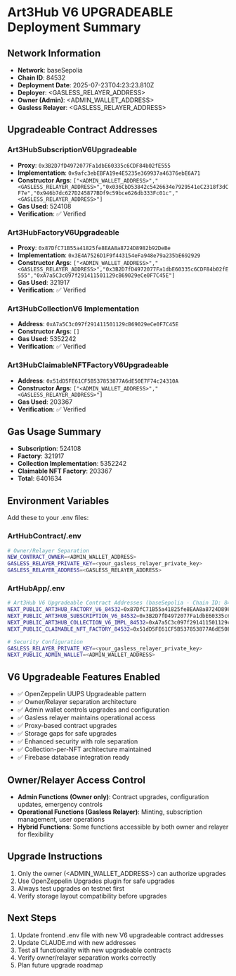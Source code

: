 
# Art3Hub V6 UPGRADEABLE Deployment Summary

## Network Information
- **Network**: baseSepolia
- **Chain ID**: 84532
- **Deployment Date**: 2025-07-23T04:23:23.810Z
- **Deployer**: <GASLESS_RELAYER_ADDRESS>
- **Owner (Admin)**: <ADMIN_WALLET_ADDRESS>
- **Gasless Relayer**: <GASLESS_RELAYER_ADDRESS>

## Upgradeable Contract Addresses

### Art3HubSubscriptionV6Upgradeable
- **Proxy**: `0x3B2D7fD4972077Fa1dbE60335c6CDF84b02fE555`
- **Implementation**: `0x9afc3ebEBFA19e4E5235e369937a46376ebE6A71`
- **Constructor Args**: `["<ADMIN_WALLET_ADDRESS>","<GASLESS_RELAYER_ADDRESS>","0x036CbD53842c5426634e7929541eC2318f3dCF7e","0x946b7dc627D245877BDf9c59bce626db333Fc01c","<GASLESS_RELAYER_ADDRESS>"]`
- **Gas Used**: 524108
- **Verification**: ✅ Verified

### Art3HubFactoryV6Upgradeable
- **Proxy**: `0x87DfC71B55a41825fe8EAA8a8724D8982b92DeBe`
- **Implementation**: `0x3E4A7526D1F9f443154eFa948e79a235bE692929`
- **Constructor Args**: `["<ADMIN_WALLET_ADDRESS>","<GASLESS_RELAYER_ADDRESS>","0x3B2D7fD4972077Fa1dbE60335c6CDF84b02fE555","0xA7a5C3c097f291411501129cB69029eCe0F7C45E"]`
- **Gas Used**: 321917
- **Verification**: ✅ Verified

### Art3HubCollectionV6 Implementation
- **Address**: `0xA7a5C3c097f291411501129cB69029eCe0F7C45E`
- **Constructor Args**: `[]`
- **Gas Used**: 5352242
- **Verification**: ✅ Verified

### Art3HubClaimableNFTFactoryV6Upgradeable
- **Address**: `0x51dD5FE61CF5B537853877A6dE50E7F74c24310A`
- **Constructor Args**: `["<ADMIN_WALLET_ADDRESS>","<GASLESS_RELAYER_ADDRESS>"]`
- **Gas Used**: 203367
- **Verification**: ✅ Verified

## Gas Usage Summary
- **Subscription**: 524108
- **Factory**: 321917
- **Collection Implementation**: 5352242
- **Claimable NFT Factory**: 203367
- **Total**: 6401634

## Environment Variables

Add these to your .env files:

### ArtHubContract/.env
```bash
# Owner/Relayer Separation
NEW_CONTRACT_OWNER=<ADMIN_WALLET_ADDRESS>
GASLESS_RELAYER_PRIVATE_KEY=<your_gasless_relayer_private_key>
GASLESS_RELAYER_ADDRESS=<GASLESS_RELAYER_ADDRESS>
```

### ArtHubApp/.env
```bash
# Art3Hub V6 Upgradeable Contract Addresses (baseSepolia - Chain ID: 84532)
NEXT_PUBLIC_ART3HUB_FACTORY_V6_84532=0x87DfC71B55a41825fe8EAA8a8724D8982b92DeBe
NEXT_PUBLIC_ART3HUB_SUBSCRIPTION_V6_84532=0x3B2D7fD4972077Fa1dbE60335c6CDF84b02fE555
NEXT_PUBLIC_ART3HUB_COLLECTION_V6_IMPL_84532=0xA7a5C3c097f291411501129cB69029eCe0F7C45E
NEXT_PUBLIC_CLAIMABLE_NFT_FACTORY_84532=0x51dD5FE61CF5B537853877A6dE50E7F74c24310A

# Security Configuration
GASLESS_RELAYER_PRIVATE_KEY=<your_gasless_relayer_private_key>
NEXT_PUBLIC_ADMIN_WALLET=<ADMIN_WALLET_ADDRESS>
```

## V6 Upgradeable Features Enabled
- ✅ OpenZeppelin UUPS Upgradeable pattern
- ✅ Owner/Relayer separation architecture
- ✅ Admin wallet controls upgrades and configuration
- ✅ Gasless relayer maintains operational access
- ✅ Proxy-based contract upgrades
- ✅ Storage gaps for safe upgrades
- ✅ Enhanced security with role separation
- ✅ Collection-per-NFT architecture maintained
- ✅ Firebase database integration ready

## Owner/Relayer Access Control
- **Admin Functions (Owner only)**: Contract upgrades, configuration updates, emergency controls
- **Operational Functions (Gasless Relayer)**: Minting, subscription management, user operations
- **Hybrid Functions**: Some functions accessible by both owner and relayer for flexibility

## Upgrade Instructions
1. Only the owner (<ADMIN_WALLET_ADDRESS>) can authorize upgrades
2. Use OpenZeppelin Upgrades plugin for safe upgrades
3. Always test upgrades on testnet first
4. Verify storage layout compatibility before upgrades

## Next Steps
1. Update frontend .env file with new V6 upgradeable contract addresses
2. Update CLAUDE.md with new addresses
3. Test all functionality with new upgradeable contracts
4. Verify owner/relayer separation works correctly
5. Plan future upgrade roadmap
